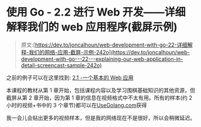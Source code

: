 # 使用 Go - 2.2 进行 Web 开发——详细解释我们的 web 应用程序(截屏示例)

> 原文:[https://dev.to/joncalhoun/web-development-with-go-22-详细解释-我们的网络-应用-截屏-示例-242o](https://dev.to/joncalhoun/web-development-with-go---22---explaining-our-web-application-in-detail-screencast-sample-242o)

之前的例子可以在这里找到: [2.1 -一个基本的 Web 应用](https://dev.to/joncalhoun/web-development-with-go---21---a-basic-web-application-screencast-sample-2dha)

本课程的教材从第 1 章开始，包括课程内容以及学习围棋基础知识的其他资源，但截屏从第 2 章开始，因为第 1 章的信息在视频格式中不太有用。所有的样本(约 2 小时的视频+书中的 3 个章节)都可以在[UseGolang.com](https://www.usegolang.com)获得

我一会儿会贴出更多的视频样本，但是我的网络现在不是很好，所以会稍微延迟。